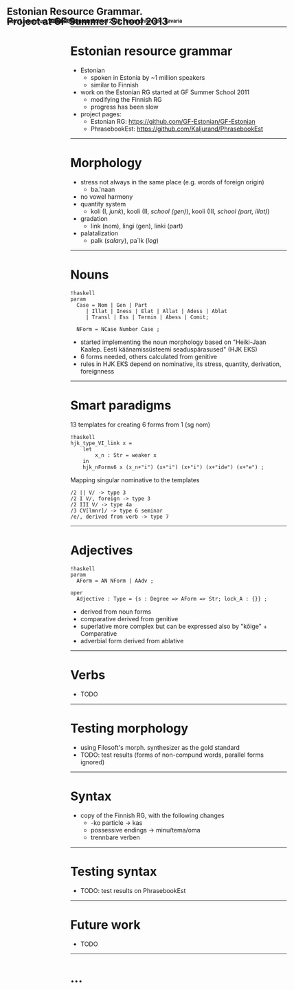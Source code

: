 <h1 style="position: relative; line-height: 85%">
<div style="position: absolute; left: 50%; margin-left: -400px; width: 800px; bottom: 50%; font-size: 80%; font-weight: bold">Estonian Resource Grammar.<br/>Project at GF Summer School 2013</div>
<div style="position: absolute; left: 50%; margin-left: -400px; width: 800px; bottom: 25%; font-size: 45%">Inari Listenmaa, Kaarel Kaljurand</div>
<div style="position: absolute; left: 50%; margin-left: -400px; width: 800px; bottom: 15%; font-size: 45%; font-style: italic"></div>
<div style="position: absolute; left: 50%; margin-left: -300px; width: 600px; bottom: 6%; font-size: 40%">Third GF Summer School 2013, Frauenchiemsee, Bavaria</div>
<div style="position: absolute; left: 50%; margin-left: -300px; width: 600px; bottom: 0%; font-size: 40%">2013-08-29</div>
</h1>

---
# Estonian resource grammar

  - Estonian
    - spoken in Estonia by ~1 million speakers
    - similar to Finnish
  - work on the Estonian RG started at GF Summer School 2011
    - modifying the Finnish RG
    - progress has been slow
  - project pages:
    - Estonian RG: <https://github.com/GF-Estonian/GF-Estonian>
    - PhrasebookEst: <https://github.com/Kaljurand/PhrasebookEst>

---
# Morphology

  - stress not always in the same place (e.g. words of foreign origin)
    - ba.'naan
  - no vowel harmony
  - quantity system
    - koli (I, _junk_), kooli (II, _school (gen)_), kooli (III, _school (part, illat)_)
  - gradation
    - link (nom), lingi (gen), linki (part)
  - palatalization
    - palk (_salary_), pa`lk (_log_)

---
# Nouns

	!haskell
	param
	  Case = Nom | Gen | Part
         | Illat | Iness | Elat | Allat | Adess | Ablat
         | Transl | Ess | Termin | Abess | Comit;

	  NForm = NCase Number Case ;

  - started implementing the noun morphology based on "Heiki-Jaan Kaalep. Eesti käänamissüsteemi seaduspärasused" (HJK EKS)
  - 6 forms needed, others calculated from genitive
  - rules in HJK EKS depend on nominative, its stress, quantity, derivation, foreignness

---
# Smart paradigms

13 templates for creating 6 forms from 1 (sg nom)

	!haskell
    hjk_type_VI_link x =
        let
            x_n : Str = weaker x
        in
        hjk_nForms6 x (x_n+"i") (x+"i") (x+"i") (x+"ide") (x+"e") ;

Mapping singular nominative to the templates

	/2 || V/ -> type 3
	/2 I V/, foreign -> type 3
	/2 III V/ -> type 4a
	/3 CV[lmnr]/ -> type 6 seminar
	/e/, derived from verb -> type 7

---
# Adjectives

	!haskell
	param
	  AForm = AN NForm | AAdv ;

	oper
	  Adjective : Type = {s : Degree => AForm => Str; lock_A : {}} ;

  - derived from noun forms
  - comparative derived from genitive
  - superlative more complex but can be expressed also by "kõige" + Comparative
  - adverbial form derived from ablative


---
# Verbs

  - TODO

---
# Testing morphology

  - using Filosoft's morph. synthesizer as the gold standard
  - TODO: test results (forms of non-compund words, parallel forms ignored)

---
# Syntax

  - copy of the Finnish RG, with the following changes
    - -ko particle -> kas
    - possessive endings -> minu/tema/oma
    - trennbare verben

---
# Testing syntax

  - TODO: test results on PhrasebookEst

---
# Future work

  - TODO

---
# ...
